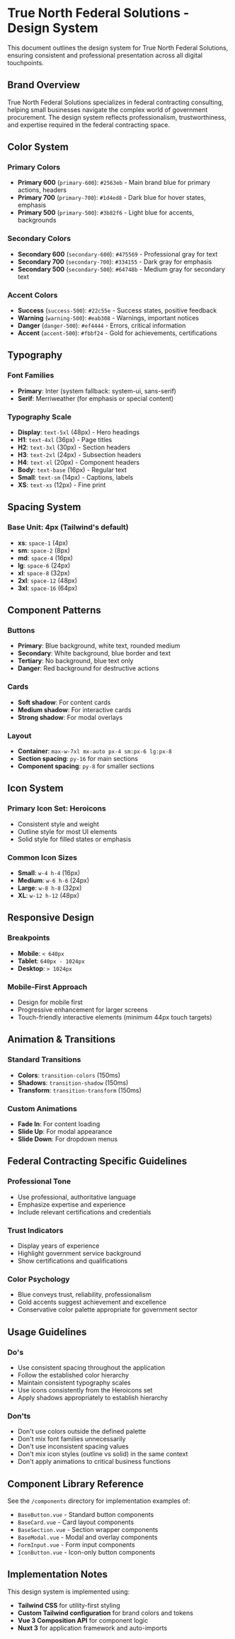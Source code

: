 # True North Federal Solutions - Design System

This document outlines the design system for True North Federal Solutions, ensuring consistent and professional presentation across all digital touchpoints.

## Brand Overview

True North Federal Solutions specializes in federal contracting consulting, helping small businesses navigate the complex world of government procurement. The design system reflects professionalism, trustworthiness, and expertise required in the federal contracting space.

## Color System

### Primary Colors
- **Primary 600** (`primary-600`): `#2563eb` - Main brand blue for primary actions, headers
- **Primary 700** (`primary-700`): `#1d4ed8` - Dark blue for hover states, emphasis
- **Primary 500** (`primary-500`): `#3b82f6` - Light blue for accents, backgrounds

### Secondary Colors
- **Secondary 600** (`secondary-600`): `#475569` - Professional gray for text
- **Secondary 700** (`secondary-700`): `#334155` - Dark gray for emphasis
- **Secondary 500** (`secondary-500`): `#64748b` - Medium gray for secondary text

### Accent Colors
- **Success** (`success-500`): `#22c55e` - Success states, positive feedback
- **Warning** (`warning-500`): `#eab308` - Warnings, important notices
- **Danger** (`danger-500`): `#ef4444` - Errors, critical information
- **Accent** (`accent-500`): `#fbbf24` - Gold for achievements, certifications

## Typography

### Font Families
- **Primary**: Inter (system fallback: system-ui, sans-serif)
- **Serif**: Merriweather (for emphasis or special content)

### Typography Scale
- **Display**: `text-5xl` (48px) - Hero headings
- **H1**: `text-4xl` (36px) - Page titles
- **H2**: `text-3xl` (30px) - Section headers
- **H3**: `text-2xl` (24px) - Subsection headers
- **H4**: `text-xl` (20px) - Component headers
- **Body**: `text-base` (16px) - Regular text
- **Small**: `text-sm` (14px) - Captions, labels
- **XS**: `text-xs` (12px) - Fine print

## Spacing System

### Base Unit: 4px (Tailwind's default)
- **xs**: `space-1` (4px)
- **sm**: `space-2` (8px)
- **md**: `space-4` (16px)
- **lg**: `space-6` (24px)
- **xl**: `space-8` (32px)
- **2xl**: `space-12` (48px)
- **3xl**: `space-16` (64px)

## Component Patterns

### Buttons
- **Primary**: Blue background, white text, rounded medium
- **Secondary**: White background, blue border and text
- **Tertiary**: No background, blue text only
- **Danger**: Red background for destructive actions

### Cards
- **Soft shadow**: For content cards
- **Medium shadow**: For interactive cards
- **Strong shadow**: For modal overlays

### Layout
- **Container**: `max-w-7xl mx-auto px-4 sm:px-6 lg:px-8`
- **Section spacing**: `py-16` for main sections
- **Component spacing**: `py-8` for smaller sections

## Icon System

### Primary Icon Set: Heroicons
- Consistent style and weight
- Outline style for most UI elements
- Solid style for filled states or emphasis

### Common Icon Sizes
- **Small**: `w-4 h-4` (16px)
- **Medium**: `w-6 h-6` (24px)
- **Large**: `w-8 h-8` (32px)
- **XL**: `w-12 h-12` (48px)

## Responsive Design

### Breakpoints
- **Mobile**: `< 640px`
- **Tablet**: `640px - 1024px`
- **Desktop**: `> 1024px`

### Mobile-First Approach
- Design for mobile first
- Progressive enhancement for larger screens
- Touch-friendly interactive elements (minimum 44px touch targets)

## Animation & Transitions

### Standard Transitions
- **Colors**: `transition-colors` (150ms)
- **Shadows**: `transition-shadow` (150ms)
- **Transform**: `transition-transform` (150ms)

### Custom Animations
- **Fade In**: For content loading
- **Slide Up**: For modal appearance
- **Slide Down**: For dropdown menus

## Federal Contracting Specific Guidelines

### Professional Tone
- Use professional, authoritative language
- Emphasize expertise and experience
- Include relevant certifications and credentials

### Trust Indicators
- Display years of experience
- Highlight government service background
- Show certifications and qualifications

### Color Psychology
- Blue conveys trust, reliability, professionalism
- Gold accents suggest achievement and excellence
- Conservative color palette appropriate for government sector

## Usage Guidelines

### Do's
- Use consistent spacing throughout the application
- Follow the established color hierarchy
- Maintain consistent typography scales
- Use icons consistently from the Heroicons set
- Apply shadows appropriately to establish hierarchy

### Don'ts
- Don't use colors outside the defined palette
- Don't mix font families unnecessarily
- Don't use inconsistent spacing values
- Don't mix icon styles (outline vs solid) in the same context
- Don't apply animations to critical business functions

## Component Library Reference

See the `/components` directory for implementation examples of:
- `BaseButton.vue` - Standard button components
- `BaseCard.vue` - Card layout components
- `BaseSection.vue` - Section wrapper components
- `BaseModal.vue` - Modal and overlay components
- `FormInput.vue` - Form input components
- `IconButton.vue` - Icon-only button components

## Implementation Notes

This design system is implemented using:
- **Tailwind CSS** for utility-first styling
- **Custom Tailwind configuration** for brand colors and tokens
- **Vue 3 Composition API** for component logic
- **Nuxt 3** for application framework and auto-imports
